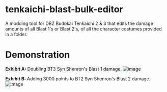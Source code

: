 # tenkaichi-blast-bulk-editor
A modding tool for DBZ Budokai Tenkaichi 2 &amp; 3 that edits the damage amounts of all Blast 1's or Blast 2's, of all the character costumes provided in a folder.

# Demonstration
**Exhibit A:** Doubling BT3 Syn Shenron's Blast 1 damage. 
![image](https://github.com/user-attachments/assets/315171f7-2c92-4456-ae37-63165c24c683)

**Exhibit B:** Adding 3000 points to BT2 Syn Shenron's Blast 2 damage.
![image](https://github.com/user-attachments/assets/4b2d8824-f9e0-4137-b3ec-78ac2f46f037)
